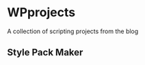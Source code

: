 # WPprojects
A collection of scripting projects from the blog


## Style Pack Maker

<link when published>
